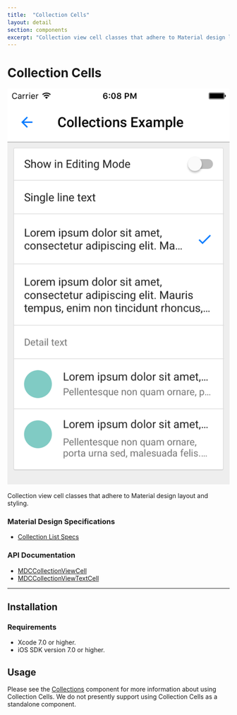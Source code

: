```yaml
---
title:  "Collection Cells"
layout: detail
section: components
excerpt: "Collection view cell classes that adhere to Material design layout and styling."
---
```

# Collection Cells

![Collections](docs/assets/collections_screenshot.png)
<!--{: .ios-screenshot .right }-->

Collection view cell classes that adhere to Material design layout and styling.
<!--{: .intro :}-->

### Material Design Specifications

<ul class="icon-list">
  <li class="icon-link"><a href="https://www.google.com/design/spec/components/lists.html#lists-specs">Collection List Specs</a></li>
</ul>

### API Documentation

<ul class="icon-list">
  <li class="icon-link"><a href="/components/CollectionCells/apidocs/Classes/MDCCollectionViewCell.html">MDCCollectionViewCell</a></li>
  <li class="icon-link"><a href="/components/CollectionCells/apidocs/Classes/MDCCollectionViewTextCell.html">MDCCollectionViewTextCell</a></li>
</ul>

- - -

## Installation

### Requirements

- Xcode 7.0 or higher.
- iOS SDK version 7.0 or higher.

## Usage

Please see the [Collections](../Collections) component for more information about using Collection
Cells. We do not presently support using Collection Cells as a standalone component.

